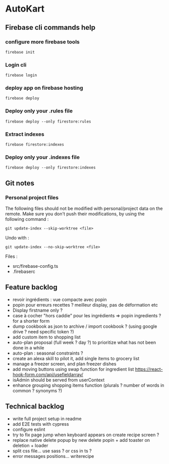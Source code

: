 # AutoKart

## Firebase cli commands help
### configure more firebase tools
`firebase init`
### Login cli
`firebase login`
### deploy app on firebase hosting
`firebase deploy`
### Deploy only your .rules file
`firebase deploy --only firestore:rules`
### Extract indexes
`firebase firestore:indexes`
### Deploy only your .indexes file
`firebase deploy --only firestore:indexes`

## Git notes
### Personal project files
The following files should not be modified with personal/project data on the remote. Make sure you don't push their modifications, by using the following command :

`git update-index --skip-worktree <file>`

Undo with :

`git update-index --no-skip-worktree <file>`

Files :
- src/firebase-config.ts
- .firebaserc

## Feature backlog
- revoir ingrédients : vue compacte avec popin
- popin pour erreurs recettes ? meilleur display, pas de déformation etc
- Display firstname only ?
- case à cocher "hors caddie" pour les ingrédients => popin ingredients ? for a shorter form
- dump cookbook as json to archive / import cookbook ? (using google drive ? need specific token ?)
- add custom item to shopping list
- auto-plan proposal (full week ? day ?) to prioritize what has not been done in a while
- auto-plan : seasonal constraints ?
- create an alexa skill to pilot it, add single items to grocery list
- manage a freezer screen, and plan freezer dishes
- add moving buttons using swap function for ingredient list https://react-hook-form.com/api/usefieldarray/
- isAdmin should be served from userContext
- enhance grouping shopping items function (plurals ? number of words in common ? synonyms ?)

## Technical backlog
- write full project setup in readme
- add E2E tests with cypress
- configure eslint
- try to fix page jump when keyboard appears on create recipe screen ?
- replace native delete popup by new delete popin + add toaster on deletion + loader
- split css file... use sass ? or css in ts ?
- error messages positions... writerecipe
